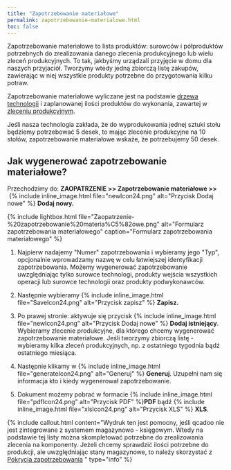 ```yaml
---
title: "Zapotrzebowanie materiałowe"
permalink: zapotrzebowanie-materialowe.html
toc: false
---
```

Zapotrzebowanie materiałowe to lista produktów: surowców i półproduktów potrzebnych do zrealizowania danego zlecenia produkcyjnego lub wielu zleceń produkcyjnych. To tak, jakbyśmy urządzali przyjęcie w domu dla naszych przyjaciół. Tworzymy wtedy jedną zbiorczą listę zakupów, zawierając w niej wszystkie produkty potrzebne do przygotowania kilku potraw.

Zapotrzebowanie materiałowe wyliczane jest na podstawie [drzewa technologii](/technologie-szczegoly) i zaplanowanej ilości produktów do wykonania, zawartej w [zleceniu produkcyjnym](/zlecenia-produkcyjne).

Jeśli nasza technologia zakłada, że do wyprodukowania jednej sztuki stołu będziemy potrzebować 5 desek, to mając zlecenie produkcyjne na 10 stołów, zapotrzebowanie materiałowe wskaże, że potrzebujemy 50 desek. 


## Jak wygenerować zapotrzebowanie materiałowe?
            
Przechodzimy do: **ZAOPATRZENIE >> Zapotrzebowanie materiałowe >>**  {% include inline_image.html file="newIcon24.png" alt="Przycisk Dodaj nowe" %} **Dodaj nowy.**

{% include lightbox.html file="Zaopatrzenie-%20zapotrzebowanie%20materia%C5%82owe.png" alt="Formularz zapotrzebowania materiałowego" caption="Formularz zapotrzebowania materiałowego" %}

1. Najpierw nadajemy "Numer" zapotrzebowania i wybieramy jego "Typ", opcjonalnie wprowadzamy nazwę w celu łatwiejszej identyfikacji zapotrzebowania. Możemy wygenerować zapotrzebowanie uwzględniając tylko surowce technologi, produkty wejścia wszystkich operacji lub surowce technologii oraz produkty podwykonawców.

2. Następnie wybieramy {% include inline_image.html file="SaveIcon24.png" alt="Przycisk zapisz" %} **Zapisz.**

3. Po prawej stronie: aktywuje się przycisk {% include inline_image.html file="newIcon24.png" alt="Przycisk Dodaj nowe" %} **Dodaj istniejący**. Wybieramy zlecenie produkcyjne, dla którego chcemy wygenerować zapotrzebowanie materiałowe. Jeśli tworzymy zbiorczą listę - wybieramy kilka zleceń produkcyjnych, np. z ostatniego tygodnia bądź ostatniego miesiąca.

4. Następnie klikamy w  {% include inline_image.html file="generateIcon24.png" alt="Generuj" %} **Generuj**. Uzupełni nam się informacja kto i kiedy wygenerował zapotrzebowanie.

5. Dokument możemy pobrać w formacie {% include inline_image.html file="pdfIcon24.png" alt="Przycisk PDF" %}**PDF** bądź {% include inline_image.html file="xlsIcon24.png" alt="Przycisk XLS" %} **XLS**.

{% include callout.html content="Wydruk ten jest pomocny, jeśli qcadoo nie jest zintegrowane z systemem magazynowo - księgowym. Wtedy na podstawie tej listy można skompletować potrzebne do zrealizowania zlecenia na komponenty. Jeżeli chcemy sprawdzić ilości potrzebne do produkcji, ale uwzględniając stany magazynowe, to należy skorzystać z [Pokrycia zapotrzebowania](/pokrycie-zapotrzebowania) " type="info" %} 